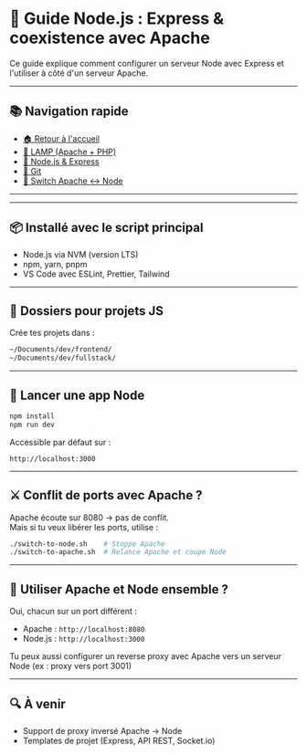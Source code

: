 # 🚀 Guide Node.js : Express & coexistence avec Apache

Ce guide explique comment configurer un serveur Node avec Express et l'utiliser à côté d'un serveur Apache.

---

## 📚 Navigation rapide

- [🏠 Retour à l'accueil](README.md)
- [📘 LAMP (Apache + PHP)](README-lamp.md)
- [📗 Node.js & Express](README-node.md)
- [📕 Git](README-git.md)
- [📙 Switch Apache <-> Node](README-switching.md)

---

---

## 📦 Installé avec le script principal

- Node.js via NVM (version LTS)
- npm, yarn, pnpm
- VS Code avec ESLint, Prettier, Tailwind

---

## 🎯 Dossiers pour projets JS

Crée tes projets dans :

```bash
~/Documents/dev/frontend/
~/Documents/dev/fullstack/
```

---

## 🧪 Lancer une app Node

```bash
npm install
npm run dev
```

Accessible par défaut sur :

```
http://localhost:3000
```

---

## ⚔️ Conflit de ports avec Apache ?

Apache écoute sur 8080 → pas de conflit.  
Mais si tu veux libérer les ports, utilise :

```bash
./switch-to-node.sh    # Stoppe Apache
./switch-to-apache.sh  # Relance Apache et coupe Node
```

---

## 🧱 Utiliser Apache et Node ensemble ?

Oui, chacun sur un port différent :

- Apache : `http://localhost:8080`
- Node.js : `http://localhost:3000`

Tu peux aussi configurer un reverse proxy avec Apache vers un serveur Node (ex : proxy vers port 3001)

---

## 🔍 À venir

- Support de proxy inversé Apache → Node
- Templates de projet (Express, API REST, Socket.io)
